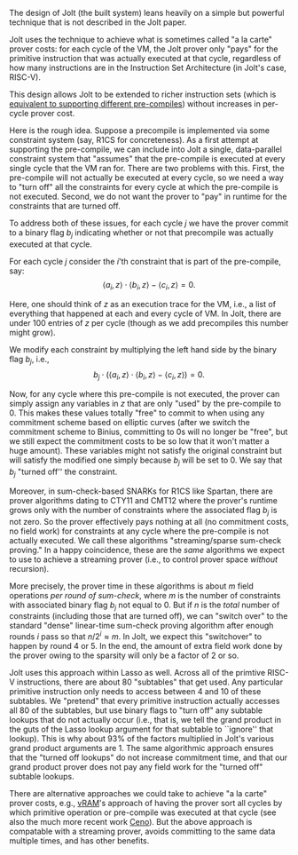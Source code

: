 The design of Jolt (the built system) leans heavily on a simple but powerful technique that is not described in the Jolt paper.

Jolt uses the technique to achieve what is sometimes called "a la carte" prover costs: for
each cycle of the VM, the Jolt prover only "pays" for the primitive instruction
that was actually executed at that cycle, regardless of how many instructions are
in the Instruction Set Architecture (in Jolt's case, RISC-V). 

This design allows Jolt to be extended to richer instruction sets
(which is [equivalent to supporting different pre-compiles](https://a16zcrypto.com/posts/article/understanding-jolt-clarifications-and-reflections/#section--4)) 
without increases in per-cycle prover cost.

Here is the rough idea. Suppose a precompile is implemented via some constraint system (say, R1CS for concreteness). 
As a first attempt at supporting the pre-compile, we can include into Jolt a single, data-parallel constraint system that "assumes" that the pre-compile is executed
at every single cycle that the VM ran for. There are two problems with this. First,
the pre-compile will not actually be executed at every cycle, so we need a way to "turn off"
all the constraints for every cycle at which the pre-compile is not executed. Second, we do not want the prover to "pay" in runtime for 
the constraints that are turned off.

To address both of these issues, for each cycle $j$ we have the prover commit to a binary flag $b_j$ indicating
whether or not that precompile was actually executed at that cycle. 

For each cycle $j$ consider the $i$'th constraint that is part of the pre-compile, say: 
$$ \langle a_i, z \rangle \cdot \langle b_i, z \rangle  - \langle c_i, z \rangle = 0.$$

Here, one should think of $z$ as an execution trace for the VM, i.e., a list of everything
that happened at each and every cycle of VM. In Jolt, there are under 100 entries of $z$ per cycle
(though as we add precompiles this number might grow).

We modify each constraint by multiplying the left hand side by the binary flag $b_j$, i.e., 
$$b_j \cdot \left(\langle a_i, z \rangle \cdot \langle b_i, z \rangle  - \langle c_i, z \rangle \right) = 0.$$

Now, for any cycle where this pre-compile is not executed, the prover can simply assign any variables 
in $z$ that are only "used" by the pre-compile to 0. This makes these values totally "free" to commit to
when using any commitment scheme based on elliptic curves (after we switch the commitment scheme to Binius,
committing to 0s will no longer be "free", but we still expect the commitment costs to be so low that it won't matter a huge amount).
These variables might not satisfy the original constraint but will satisfy the modified one
simply because $b_j$ will be set to 0. We say that $b_j$ "turned off'' the constraint. 

Moreover, in sum-check-based SNARKs for R1CS like Spartan, there are prover algorithms dating to CTY11 and CMT12 
where the prover's runtime grows only with the number of constraints where the associated flag $b_j$ is not zero. 
So the prover effectively pays nothing at all (no commitment costs, no field work) for constraints
at any cycle where the pre-compile is not actually executed. We call these algorithms "streaming/sparse sum-check proving."
In a happy coincidence, these are the *same* algorithms we expect to use to achieve a streaming prover (i.e., to control prover
space *without* recursion). 

More precisely, the prover time in these algorithms is about $m$ field operations *per round of sum-check*, where $m$ is the number of constraints with associated binary flag
$b_j$ not equal to $0$. But if $n$ is the *total* number of constraints (including those that are turned off), 
we can "switch over" to the standard "dense" linear-time sum-check proving algorithm after enough rounds $i$ pass 
so that $n/2^i \approx m$. In Jolt, we expect this "switchover" to happen by round $4$ or $5$. 
In the end, the amount of extra field work done by the prover owing to the sparsity will only be a factor of $2$ or so.

Jolt uses this approach within Lasso as well. Across all of the primtive RISC-V instructions,
there are about 80 "subtables" that get used. Any particular primitive instruction only needs
to access between 4 and 10 of these subtables. We "pretend" that every primitive instruction
actually accesses all 80 of the subtables, but use binary flags to "turn off" any subtable
lookups that do not actually occur (i.e., that is, we tell the grand product 
in the guts of the Lasso lookup argument for that subtable to ``ignore'' that lookup). 
This is why about 93% of the factors multiplied in Jolt's various grand product arguments are 1. 
The same algorithmic approach ensures that the "turned off lookups" do not increase
commitment time, and that our grand product prover does not pay any field work for the "turned off" subtable lookups. 

There are alternative approaches we could take to achieve "a la carte" prover costs, e.g., [vRAM](https://web.eecs.umich.edu/~genkin/papers/vram.pdf)'s approach
of having the prover sort all cycles by which primitive operation or pre-compile was executed at that cycle
(see also the much more recent work [Ceno](https://eprint.iacr.org/2024/387)).
But the above approach is compatable with a streaming prover, avoids committing to the same data multiple times,
and has other benefits. 
